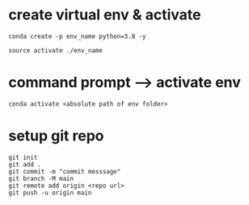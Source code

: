 # create virtual env & activate

```
conda create -p env_name python=3.8 -y
```

```
source activate ./env_name
```

# command prompt --> activate env

```
conda activate <absolute path of env folder>
```

# setup git repo

```
git init
git add .
git commit -m "commit messsage"
git branch -M main
git remote add origin <repo url>
git push -u origin main
```

